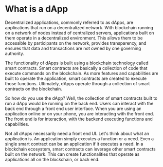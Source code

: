 # What is a dApp

Decentralized applications, commonly referred to as dApps, are applications that run on a decentralized network. With blockchain running on a network of nodes instead of centralized servers, applications built on them operate in a decentralized environment. This allows them to be accessible by participants on the network, provides transparency, and ensures that data and transactions are not owned by one governing authority.

The functionality of dApps is built using a blockchain technology called smart contracts. Smart contracts are basically a collection of code that execute commands on the blockchain. As more features and capabilities are built to operate the application, smart contracts are created to execute those functions. Ultimately, dApps operate through a collection of smart contracts on the blockchain.

So how do you use the dApp? Well, the collection of smart contracts built to run a dApp would be running on the back end. Users can interact with the back end through a front end user interface. When you are using an application online or on your phone, you are interacting with the front end. The front end is for interaction, with the backend executing functions and capabilities.

Not all dApps necessarily need a front end UI. Let's think about what an application is. An application simply executes a function or a need. Even a single smart contract can be an application if it executes a need. In a blockchain ecosystem, smart contracts can leverage other smart contracts built on the network. This can create functionalities that operate as applications all on the blockchain, or back end.
